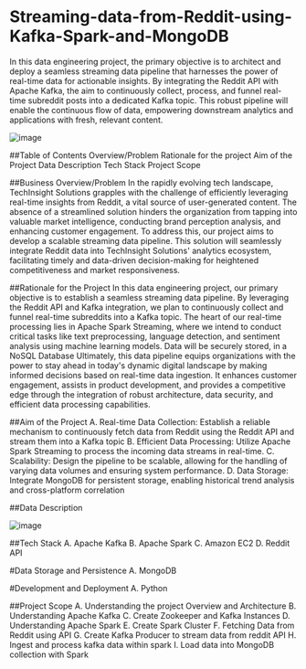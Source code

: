 # Streaming-data-from-Reddit-using-Kafka-Spark-and-MongoDB
In this data engineering project, the primary objective is to architect and deploy a seamless streaming data pipeline that harnesses the power of real-time data for actionable insights. By integrating the Reddit API with Apache Kafka, the aim to continuously collect, process, and funnel real-time subreddit posts into a dedicated Kafka topic. This robust pipeline will enable the continuous flow of data, empowering downstream analytics and applications with fresh, relevant content.

![image](https://github.com/Bolesco12/Streaming-data-from-Reddit-using-Kafka-Spark-and-MongoDB/assets/159485185/bfb48b59-9ae1-49e2-920b-e07df10286fe)


##Table of Contents
Overview/Problem
Rationale for the project
Aim of the Project
Data Description
Tech Stack
Project Scope

##Business Overview/Problem
In the rapidly evolving tech landscape, TechInsight Solutions grapples with the challenge of efficiently leveraging real-time insights from Reddit, a vital source of user-generated content. 
The absence of a streamlined solution hinders the organization from tapping into valuable market intelligence, conducting brand perception analysis, and enhancing customer engagement. To address this, our project aims to develop a scalable streaming data pipeline. This solution will seamlessly integrate Reddit data into TechInsight Solutions' analytics ecosystem, facilitating timely and data-driven decision-making for heightened competitiveness and market responsiveness.


##Rationale for the Project
In this data engineering project, our primary objective is to establish a seamless streaming data pipeline. By leveraging the Reddit API and Kafka integration, we plan to continuously collect and funnel real-time subreddits into a Kafka topic. The heart of our real-time processing lies in Apache Spark Streaming, where we intend to conduct critical tasks like text preprocessing, language detection, and sentiment analysis using machine learning models. Data will be securely stored, in a NoSQL Database
Ultimately, this data pipeline equips organizations with the power to stay ahead in today's dynamic digital landscape by making informed decisions based on real-time data ingestion. It enhances customer engagement, assists in product development, and provides a competitive edge through the integration of robust architecture, data security, and efficient data processing capabilities.

##Aim of the Project
A. Real-time Data Collection: Establish a reliable mechanism to continuously fetch data from Reddit using the Reddit API and stream them into a Kafka topic
B. Efficient Data Processing: Utilize Apache Spark Streaming to process the incoming data streams in real-time.
C. Scalability: Design the pipeline to be scalable, allowing for the handling of varying data volumes and ensuring system performance.
D. Data Storage: Integrate MongoDB for persistent storage, enabling historical trend analysis and cross-platform correlation

##Data Description

![image](https://github.com/Bolesco12/Streaming-data-from-Reddit-using-Kafka-Spark-and-MongoDB/assets/159485185/e171ce74-890e-4eda-89a7-a0120ef44a76)



##Tech Stack
A. Apache Kafka
B. Apache Spark
C. Amazon EC2
D. Reddit API
 

#Data Storage and Persistence
A. MongoDB
 

#Development and Deployment
A. Python


##Project Scope
A. Understanding the project Overview and Architecture
B. Understanding Apache Kafka
C. Create Zookeeper and Kafka Instances
D. Understanding Apache Spark
E. Create Spark Cluster
F. Fetching Data from Reddit using API
G. Create Kafka Producer to stream data from reddit API
H. Ingest and process kafka data within spark
I. Load data into MongoDB collection with Spark
